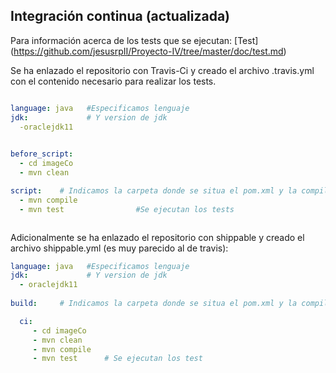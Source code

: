 ## Integración continua (actualizada)

Para información acerca de los tests que se ejecutan: [Test] (https://github.com/jesusrpII/Proyecto-IV/tree/master/doc/test.md)


Se ha enlazado el repositorio con Travis-Ci y creado el archivo .travis.yml con el contenido necesario para realizar los tests.

```yaml

language: java   #Especificamos lenguaje
jdk:             # Y version de jdk
  -oraclejdk11
  

before_script:
  - cd imageCo
  - mvn clean

script:    # Indicamos la carpeta donde se situa el pom.xml y la compilacion y ejecución de los test con maven
  - mvn compile
  - mvn test                #Se ejecutan los tests



```

Adicionalmente se ha enlazado el repositorio con shippable y creado el archivo shippable.yml (es muy parecido al de travis):

```yaml
language: java   #Especificamos lenguaje
jdk:             # Y version de jdk
  - oraclejdk11
  
build:     # Indicamos la carpeta donde se situa el pom.xml y la compilacion y ejecución de los test con maven

  ci:
     - cd imageCo
     - mvn clean
     - mvn compile
     - mvn test      # Se ejecutan los test
```
